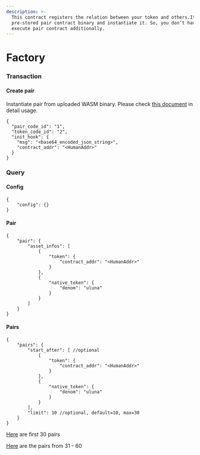```yaml
---
description: >-
  This contract registers the relation between your token and others.It uses the
  pre-stored pair contract binary and instantiate it. So, you don’t have to
  execute pair contract additionally.
---
```


# Factory

### Transaction <a href="#transaction" id="transaction"></a>

#### Create pair <a href="#create-pair" id="create-pair"></a>

Instantiate pair from uploaded WASM binary. Please check [this document](https://app.gitbook.com/@usama-zeeyou/s/loop/\~/drafts/-MiV9TLqqmMLvhM7R-9J/how-to/creat-your-own-pair) in detail usage.

```
{
  "pair_code_id": "1",
  "token_code_id": "2",
  "init_hook": {
    "msg": "<base64_encoded_json_string>",
    "contract_addr": "<HumanAddr>"
  }
}
```

### Query <a href="#query" id="query"></a>

#### Config <a href="#config" id="config"></a>

```
{
    "config": {}
}
```

#### Pair <a href="#pair" id="pair"></a>

```
{
    "pair": {
        "asset_infos": [
            {
                "token": {
                    "contract_addr": "<HumanAddr>"
                }
            },
            {
                "native_token": {
                    "denom": "uluna"
                }
            }
        ]
    }
}
```

#### Pairs <a href="#pairs" id="pairs"></a>

```
{
    "pairs": {
        "start_after": [ //optional
            {
                "token": {
                    "contract_addr": "<HumanAddr>"
                }
            },
            {
                "native_token": {
                    "denom": "uluna"
                }
            }
        ],
        "limit": 10 //optional, default=10, max=30
    }
}
```



[Here](https://fcd.terra.dev/wasm/contracts/terra16hdjuvghcumu6prg22cdjl96ptuay6r0hc6yns/store?query\_msg={%22pairs%22:{}}) are first 30 pairs&#x20;

[Here](https://fcd.terra.dev/wasm/contracts/terra16hdjuvghcumu6prg22cdjl96ptuay6r0hc6yns/store?query\_msg={%22pairs%22:{%22start\_after%22:\[{%22token%22:{%22contract\_addr%22:%22terra14tl83xcwqjy0ken9peu4pjjuu755lrry2uy25r%22}},{%22native\_token%22:{%22denom%22:%22uluna%22}}]}}) are the pairs from 31 - 60 &#x20;
